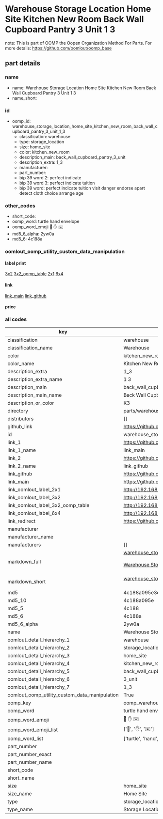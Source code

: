 # Warehouse Storage Location Home Site Kitchen New Room Back Wall Cupboard Pantry 3 Unit 1 3  

note: This is part of OOMP the Oopen Organization Method For Parts. For more details: https://github.com/oomlout/oomp_base

##  part details
  







### name
* name: Warehouse Storage Location Home Site Kitchen New Room Back Wall Cupboard Pantry 3 Unit 1 3
* name_short: 
### id
* oomp_id: warehouse_storage_location_home_site_kitchen_new_room_back_wall_cupboard_pantry_3_unit_1_3
  * classification: warehouse
  * type: storage_location
  * size: home_site
  * color: kitchen_new_room
  * description_main: back_wall_cupboard_pantry_3_unit
  * description_extra: 1_3
  * manufacturer: 
  * part_number: 
  * bip 39 word 2: perfect indicate
  * bip 39 word 3: perfect indicate tuition
  * bip 39 word: perfect indicate tuition visit danger endorse apart detect cloth choice arrange age

### other_codes
* short_code: 
* oomp_word: turtle hand envelope
* oomp_word_emoji :turtle: :hand: :envelope:
* md5_6_alpha: 2yw0a
* md5_6: 4c188a






### oomlout_oomp_utility_custom_data_manipulation
#### label print
[3x2](http://192.168.1.245:1112/?label=oomp%202yw0a)
[3x2_oomp_table](http://192.168.1.108:1112/?label=oomp%202yw0a)
[2x1](http://192.168.1.242:1112/?label=oomp%202yw0a)
[6x4](http://192.168.1.55:1112/?label=oomp%202yw0a)    

#### link

[link_main](https://github.com/oomlout/oomlout_oomp_version_1_messy/tree/main/parts/warehouse_storage_location_home_site_kitchen_new_room_back_wall_cupboard_pantry_3_unit_1_3) [link_github](https://github.com/oomlout/oomlout_oomp_version_1_messy/tree/main/parts/warehouse_storage_location_home_site_kitchen_new_room_back_wall_cupboard_pantry_3_unit_1_3)                             

#### price







### all codes 
| key | value |  
| --- | --- |  
| classification | warehouse |  
| classification_name | Warehouse |  
| color | kitchen_new_room |  
| color_name | Kitchen New Room |  
| description_extra | 1_3 |  
| description_extra_name | 1 3 |  
| description_main | back_wall_cupboard_pantry_3_unit |  
| description_main_name | Back Wall Cupboard Pantry 3 Unit |  
| description_or_color | K3 |  
| directory | parts/warehouse_storage_location_home_site_kitchen_new_room_back_wall_cupboard_pantry_3_unit_1_3 |  
| distributors | [] |  
| github_link | https://github.com/oomlout/oomlout_oomp_part_src/tree/main/parts/warehouse_storage_location_home_site_kitchen_new_room_back_wall_cupboard_pantry_3_unit_1_3 |  
| id | warehouse_storage_location_home_site_kitchen_new_room_back_wall_cupboard_pantry_3_unit_1_3 |  
| link_1 | https://github.com/oomlout/oomlout_oomp_version_1_messy/tree/main/parts/warehouse_storage_location_home_site_kitchen_new_room_back_wall_cupboard_pantry_3_unit_1_3 |  
| link_1_name | link_main |  
| link_2 | https://github.com/oomlout/oomlout_oomp_version_1_messy/tree/main/parts/warehouse_storage_location_home_site_kitchen_new_room_back_wall_cupboard_pantry_3_unit_1_3 |  
| link_2_name | link_github |  
| link_github | https://github.com/oomlout/oomlout_oomp_version_1_messy/tree/main/parts/warehouse_storage_location_home_site_kitchen_new_room_back_wall_cupboard_pantry_3_unit_1_3 |  
| link_main | https://github.com/oomlout/oomlout_oomp_version_1_messy/tree/main/parts/warehouse_storage_location_home_site_kitchen_new_room_back_wall_cupboard_pantry_3_unit_1_3 |  
| link_oomlout_label_2x1 | http://192.168.1.242:1112/?label=oomp%202yw0a |  
| link_oomlout_label_3x2 | http://192.168.1.245:1112/?label=oomp%202yw0a |  
| link_oomlout_label_3x2_oomp_table | http://192.168.1.108:1112/?label=oomp%202yw0a |  
| link_oomlout_label_6x4 | http://192.168.1.55:1112/?label=oomp%202yw0a |  
| link_redirect | https://github.com/oomlout/oomlout_oomp_version_1_messy/tree/main/parts/warehouse_storage_location_home_site_kitchen_new_room_back_wall_cupboard_pantry_3_unit_1_3 |  
| manufacturer |  |  
| manufacturer_name |  |  
| manufacturers | [] |  
| markdown_full | [warehouse_storage_location_home_site_kitchen_new_room_back_wall_cupboard_pantry_3_unit_1_3](none)<br>[](none)<br>[Warehouse Storage Location Home Site Kitchen New Room Back Wall Cupboard Pantry 3 Unit 1 3](none)<br><br> |  
| markdown_short | [warehouse_storage_location_home_site_kitchen_new_room_back_wall_cupboard_pantry_3_unit_1_3](none)<br><br> |  
| md5 | 4c188a095e3c6149271bbf4dd45cbd18 |  
| md5_10 | 4c188a095e |  
| md5_5 | 4c188 |  
| md5_6 | 4c188a |  
| md5_6_alpha | 2yw0a |  
| name | Warehouse Storage Location Home Site Kitchen New Room Back Wall Cupboard Pantry 3 Unit 1 3 |  
| oomlout_detail_hierarchy_1 | warehouse |  
| oomlout_detail_hierarchy_2 | storage_location |  
| oomlout_detail_hierarchy_3 | home_site |  
| oomlout_detail_hierarchy_4 | kitchen_new_room |  
| oomlout_detail_hierarchy_5 | back_wall_cupboard_pantry |  
| oomlout_detail_hierarchy_6 | 3_unit |  
| oomlout_detail_hierarchy_7 | 1_3 |  
| oomlout_oomp_utility_custom_data_manipulation | True |  
| oomp_key | oomp_warehouse_storage_location_home_site_kitchen_new_room_back_wall_cupboard_pantry_3_unit_1_3 |  
| oomp_word | turtle hand envelope |  
| oomp_word_emoji | :turtle: :hand: :envelope: |  
| oomp_word_emoji_list | [':turtle:', ':hand:', ':envelope:'] |  
| oomp_word_list | ['turtle', 'hand', 'envelope'] |  
| part_number |  |  
| part_number_exact |  |  
| part_number_name |  |  
| short_code |  |  
| short_name |  |  
| size | home_site |  
| size_name | Home Site |  
| type | storage_location |  
| type_name | Storage Location |  
